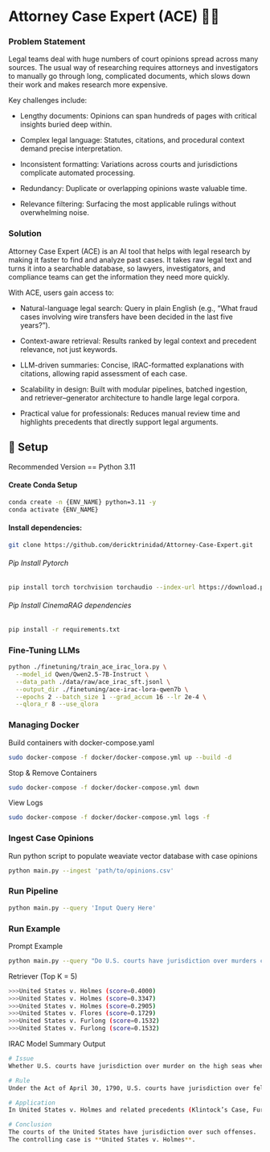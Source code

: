 # Attorney Case Expert (ACE) 🕵️‍♂️

### Problem Statement

Legal teams deal with huge numbers of court opinions spread across many sources. The usual way of researching requires attorneys and investigators to manually go through long, complicated documents, which slows down their work and makes research more expensive.

Key challenges include:

- Lengthy documents: Opinions can span hundreds of pages with critical insights buried deep within.

- Complex legal language: Statutes, citations, and procedural context demand precise interpretation.

- Inconsistent formatting: Variations across courts and jurisdictions complicate automated processing.

- Redundancy: Duplicate or overlapping opinions waste valuable time.

- Relevance filtering: Surfacing the most applicable rulings without overwhelming noise.

### Solution

Attorney Case Expert (ACE) is an AI tool that helps with legal research by making it faster to find and analyze past cases. It takes raw legal text and turns it into a searchable database, so lawyers, investigators, and compliance teams can get the information they need more quickly.

With ACE, users gain access to:

- Natural-language legal search: Query in plain English (e.g., “What fraud cases involving wire transfers have been decided in the last five years?”).

- Context-aware retrieval: Results ranked by legal context and precedent relevance, not just keywords.

- LLM-driven summaries: Concise, IRAC-formatted explanations with citations, allowing rapid assessment of each case.

- Scalability in design: Built with modular pipelines, batched ingestion, and retriever–generator architecture to handle large legal corpora.

- Practical value for professionals: Reduces manual review time and highlights precedents that directly support legal arguments.

## 🚀 Setup
Recommended Version == Python 3.11

#### Create Conda Setup
```Bash
conda create -n {ENV_NAME} python=3.11 -y
conda activate {ENV_NAME}
```

#### Install dependencies:
```Bash
git clone https://github.com/dericktrinidad/Attorney-Case-Expert.git
```
###### Pip Install Pytorch
```Bash
pip install torch torchvision torchaudio --index-url https://download.pytorch.org/whl/cu121
```

###### Pip Install CinemaRAG dependencies
```Bash
pip install -r requirements.txt
```

### Fine-Tuning LLMs

```Bash
python ./finetuning/train_ace_irac_lora.py \
  --model_id Qwen/Qwen2.5-7B-Instruct \
  --data_path ./data/raw/ace_irac_sft.jsonl \
  --output_dir ./finetuning/ace-irac-lora-qwen7b \
  --epochs 2 --batch_size 1 --grad_accum 16 --lr 2e-4 \
  --qlora_r 8 --use_qlora
```

### Managing Docker

Build containers with docker-compose.yaml
```Bash
sudo docker-compose -f docker/docker-compose.yml up --build -d
```
Stop & Remove Containers
```Bash
sudo docker-compose -f docker/docker-compose.yml down
```
View Logs
```Bash
sudo docker-compose -f docker/docker-compose.yml logs -f
```

### Ingest Case Opinions

Run python script to populate weaviate vector database with case opinions

``` Bash
python main.py --ingest 'path/to/opinions.csv'
```

### Run Pipeline

``` Bash
python main.py --query 'Input Query Here'
```

### Run Example

Prompt Example
``` Bash
python main.py --query "Do U.S. courts have jurisdiction over murders committed on the high seas if the vessel has no national flag or is held by pirates, and does it matter whether the offender or victim is an American citizen?"
```

Retriever (Top K = 5)
``` Bash
>>>United States v. Holmes (score=0.4000)
>>>United States v. Holmes (score=0.3347)
>>>United States v. Holmes (score=0.2905)
>>>United States v. Flores (score=0.1729)
>>>United States v. Furlong (score=0.1532)
>>>United States v. Furlong (score=0.1532)
```

IRAC Model Summary Output
``` Bash
# Issue
Whether U.S. courts have jurisdiction over murder on the high seas when committed on a vessel with no national flag or under piratical control, and whether citizenship of the offender or victim affects jurisdiction.

# Rule
Under the Act of April 30, 1790, U.S. courts have jurisdiction over felonies such as murder or robbery committed on the high seas, regardless of vessel nationality or offender/victim citizenship. Jurisdiction is excluded only when the vessel is in fact and in right the property of a foreign state subject to its control.

# Application
In United States v. Holmes and related precedents (Klintock’s Case, Furlong), the Court held that offenses committed aboard stateless or piratical vessels fall within U.S. jurisdiction. Citizenship of the parties is immaterial. The burden of proving a foreign national character for the vessel lies with the defendant.

# Conclusion
The courts of the United States have jurisdiction over such offenses.  
The controlling case is **United States v. Holmes**.
```


